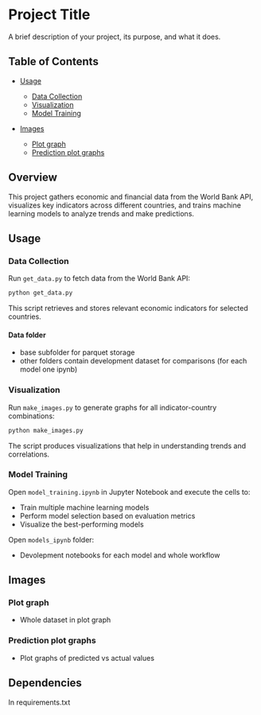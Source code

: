 # Project Title

A brief description of your project, its purpose, and what it does.

## Table of Contents
- [Usage](#usage)
  - [Data Collection](#data-collection)
  - [Visualization](#visualization)
  - [Model Training](#model-training)

- [Images](#images)
  - [Plot graph](#plot)
  - [Prediction plot graphs](#model_plot)

## Overview
This project gathers economic and financial data from the World Bank API, visualizes key indicators across different countries, and trains machine learning models to analyze trends and make predictions.


## Usage
### Data Collection
Run `get_data.py` to fetch data from the World Bank API:
```bash
python get_data.py
```
This script retrieves and stores relevant economic indicators for selected countries.
#### Data folder
- base subfolder for parquet storage
- other folders contain development dataset for comparisons (for each model one ipynb)
### Visualization
Run `make_images.py` to generate graphs for all indicator-country combinations:
```bash
python make_images.py
```
The script produces visualizations that help in understanding trends and correlations.

### Model Training
Open `model_training.ipynb` in Jupyter Notebook and execute the cells to:
- Train multiple machine learning models
- Perform model selection based on evaluation metrics
- Visualize the best-performing models

Open `models_ipynb` folder:
- Devolepment notebooks for each model and whole workflow


## Images

### Plot graph
- Whole dataset in plot graph

### Prediction plot graphs
- Plot graphs of predicted vs actual values




## Dependencies
In requirements.txt



